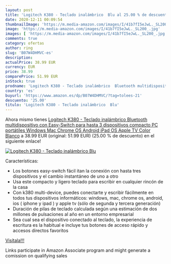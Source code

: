 ```yaml
---
layout: post
title: 'Logitech K380 - Teclado inalámbrico  Blu al 25.00 % de descuento'
date: 2020-12-11 00:09:54
thumbnailImage: 'https://m.media-amazon.com/images/I/41b7fI5eJwL._SL200_.jpg'
image: 'https://m.media-amazon.com/images/I/41b7fI5eJwL._SL200_.jpg'
images: [ 'https://m.media-amazon.com/images/I/41b7fI5eJwL._SL200_.jpg' ]
comments: true
category: ofertas
author: ring
slug: 'B07W4DHMVC-es'
description:
actualPrice: 38.99 EUR
currency: EUR
price: 38.99
comparePrice: 51.99 EUR
inStock: true
prodname: 'Logitech K380 - Teclado inalámbrico  Bluetooth multidispositivo con Easy-Switch para hasta 3 dispositivos  compacto PC  portátiles  Windows  Mac  Chrome OS  Android  iPad OS  Apple TV  Color Blanco'
country: 'es'
buyurl: 'https://www.amazon.es/dp/B07W4DHMVC/?tag=tolees-21'
descuento: '25.00'
titulo: 'Logitech K380 - Teclado inalámbrico  Blu'
---
```


Ahora mismo tienes [Logitech K380 - Teclado inalámbrico  Bluetooth multidispositivo con Easy-Switch para hasta 3 dispositivos  compacto PC  portátiles  Windows  Mac  Chrome OS  Android  iPad OS  Apple TV  Color Blanco](https://www.amazon.es/dp/B07W4DHMVC/?tag=tolees-21) a 38.99 EUR (original: 51.99 EUR) (25.00 %  de descuento) en el siguiente enlace!

[![Logitech K380 - Teclado inalámbrico  Blu](https://m.media-amazon.com/images/I/41b7fI5eJwL._SL200_.jpg)](https://www.amazon.es/dp/B07W4DHMVC/?tag=tolees-21)

Características:

- Los botones easy-switch fácil itan la conexión con hasta tres dispositivos y el cambio instantáneo de uno a otro
- Usa este compacto y ligero teclado para escribir en cualquier rincón de la casa
- Con k380 multi-device, puedes conectarte y escribir fácilmente en todos tus dispositivos informáticos: windows, mac, chrome os, android, ios ( iphone y ipad ) y apple tv (sólo de segunda y tercera generación)
- Duración de pilas de teclado calculada según una estimación de dos millones de pulsaciones al año en un entorno empresarial
- Sea cual sea el dispositivo conectado al teclado, la experiencia de escritura es la habitual e incluye tus botones de acceso rápido y accesos directos favoritos

[Visítala!!!](https://www.amazon.es/dp/B07W4DHMVC/?tag=tolees-21)

Links participate in Amazon Associate program and might generate a comission on qualifying sales
